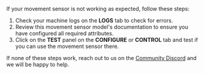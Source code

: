 If your movement sensor is not working as expected, follow these steps:

1. Check your machine logs on the **LOGS** tab to check for errors.
1. Review this movement sensor model's documentation to ensure you have configured all required attributes.
1. Click on the **TEST** panel on the **CONFIGURE** or **CONTROL** tab and test if you can use the movement sensor there.

If none of these steps work, reach out to us on the [Community Discord](https://discord.gg/viam) and we will be happy to help.